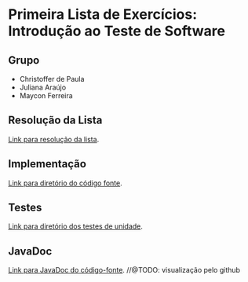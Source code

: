# Primeira Lista de Exercícios: Introdução ao Teste de Software

## Grupo
- Christoffer de Paula
- Juliana Araújo
- Maycon Ferreira

## Resolução da Lista
[Link para resolução da lista](Resolução%20da%20Lista.md).

## Implementação
[Link para diretório do código fonte](src).

## Testes
[Link para diretório dos testes de unidade](test).

## JavaDoc
[Link para JavaDoc do código-fonte](docs/index.html). //@TODO: visualização pelo github